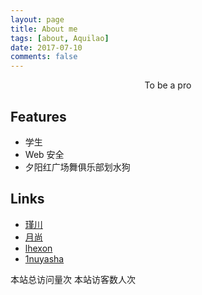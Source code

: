 ```yaml
---
layout: page
title: About me
tags: [about, Aquilao]
date: 2017-07-10
comments: false
---
```


<center>To be a pro</center>

## Features
* 学生
* Web 安全
* 夕阳红广场舞俱乐部划水狗

## Links
- [瑾川](https://fakehydra.github.io/)
- [月尚](http://www.youif.cn/)
- [lhexon](https://ihexon.github.io/)
- [1nuyasha](http://39.108.223.102/wordpress)



<span id="busuanzi_container_site_pv">本站总访问量<span id="busuanzi_value_site_pv"></span>次</span>
<span id="busuanzi_container_site_uv">本站访客数<span id="busuanzi_value_site_uv"></span>人次</span>
